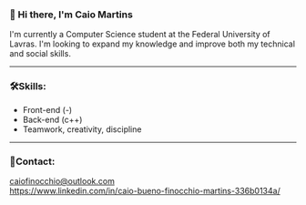 ### 👋 Hi there, I'm Caio Martins  
  I'm currently a Computer Science student at the Federal University of Lavras. I'm looking to expand my knowledge and improve both my technical and social skills.  
  
--- 

### 🛠️Skills:  
   - Front-end (-)
   - Back-end (c++)
   - Teamwork, creativity, discipline  

--- 

### 🔗Contact:  
  caiofinocchio@outlook.com  
  https://www.linkedin.com/in/caio-bueno-finocchio-martins-336b0134a/  

